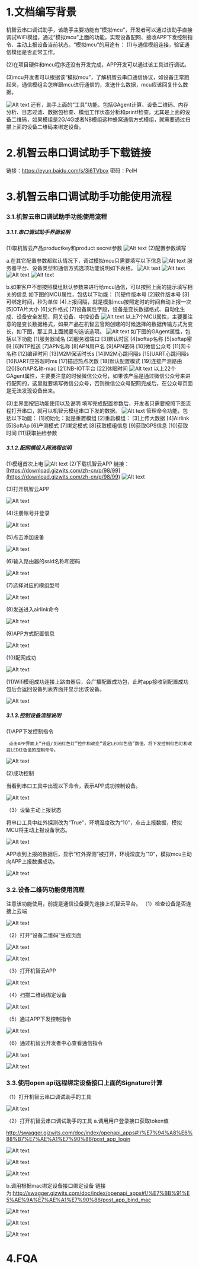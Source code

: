 # 1.文档编写背景

 机智云串口调试助手，该助手主要功能有“模拟mcu”，开发者可以通过该助手直接调试WiFi模组，通过“模拟mcu”上面的功能，实现设备配网、接收APP下发控制指令、主动上报设备当前状态。“模拟mcu”的用途有：
(1)与通信模组连接，验证通信模组是否正常工作。

(2)在项目硬件和mcu程序还没有开发完成，APP开发可以通过该工具进行调试。

(3)mcu开发者可以根据该“模拟mcu”，了解机智云串口通信协议，如设备正常跑起来，通信模组会怎样跟mcu进行通信的，发送什么数据，mcu应该回复什么数据。

![Alt text](/assets/zh-cn/deviceDev/gagent_debugger_png/png1.png)
还有，助手上面的“工具”功能，包括GAgent计算、设备二维码、内存分析、日志过滤、数据包检查、模组工作状态分析和printf检查。尤其是上面的设备二维码，如果模组是2G/4G或者NB模组这种蜂窝通信方式模组，就需要通过扫描上面的设备二维码来绑定设备。

# 2.机智云串口调试助手下载链接

链接：https://eyun.baidu.com/s/3i6TVbox 密码：PelH

# 3.机智云串口调试助手功能使用流程

### 3.1.机智云串口调试助手功能使用流程

##### 3.1.1.串口调试助手界面说明
(1)取机智云产品productkey和product secret参数
![Alt text](/assets/zh-cn/deviceDev/gagent_debugger_png/png2.png)
(2)配置参数填写

a.在其它配置参数都默认情况下，调试模拟mcu只需要填写以下信息
![Alt text](/assets/zh-cn/deviceDev/gagent_debugger_png/png3.png)
服务器平台、设备类型和通信方式选项功能说明如下表格。
![Alt text](/assets/zh-cn/deviceDev/gagent_debugger_png/png41.png)
![Alt text](/assets/zh-cn/deviceDev/gagent_debugger_png/png4.png)
![Alt text](/assets/zh-cn/deviceDev/gagent_debugger_png/png5.png)
![Alt text](/assets/zh-cn/deviceDev/gagent_debugger_png/png6.png)

 b.如果客户不想按照模组默认参数来进行给mcu通信，可以按照上面的提示填写相关的信息
如下图的MCU属性，包括以下功能：
[1]硬件版本号
[2]软件版本号
[3]可绑定时间，秒为单位
[4]上报间隔，就是模拟mcu按照定时的时间自动上报一次
[5]OTA片大小
[6]文件格式
[7]设备属性字段，设备是变长数据格式、自动化生成、设备安全发现、网关设备、中控设备
![Alt text](/assets/zh-cn/deviceDev/gagent_debugger_png/png7.png)
以上7个MCU属性，主要要注意的是变长数据格式，如果产品在机智云官网创建的时候选择的数据传输方式为变长，如下图，那工具上面就要勾选该选项。
![Alt text](/assets/zh-cn/deviceDev/gagent_debugger_png/png8.png)
如下图的GAgent属性，包括以下功能
[1]服务器域名
[2]服务器端口
[3]默认时区
[4]softap名称
[5]softap密码
[6]NTP推送
[7]APN名称
[8]APN用户名
[9]APN密码
[10]微信公众号
[11]网卡名称
[12]编译时间
[13]M2M保活时长s
[14]M2M心跳间隔s
[15]UART心跳间隔s
[16]UART应答超时ms
[17]描述热点次数
[18]默认配置模式
[19]连接产测路由
[20]SoftAP名称-mac
[21]NB-IOT平台
[22]休眠时间
![Alt text](/assets/zh-cn/deviceDev/gagent_debugger_png/png9.png)
以上22个GAgent属性，主要要注意的时候微信公众号，如果该产品是通过微信公众号来进行配网的，这里就要填写微信公众号，否则微信公众号配网完成后，在公众号页面是无法发现设备出来。

(3)主界面按钮功能使用以及说明
填写完成配置参数后，开发者只需要按照下图流程打开串口，就可以机智云模组串口下发的数据。
![Alt text](/assets/zh-cn/deviceDev/gagent_debugger_png/png10.png)
管理命令功能，包括以下功能：
[1]初始化：就是重置模组
[2]重启模组：
[3]上传大数据
[4]Airlink
[5]SoftAp
[6]产测模式
[7]绑定模式
[8]获取模组信息
[9]获取GPS信息
[10]获取时间
[11]获取抽检参数

##### 3.1.2.配网模组入网流程说明
(1)模组首次上电
![Alt text](/assets/zh-cn/deviceDev/gagent_debugger_png/png11.png)
(2)下载机智云APP
链接：[https://download.gizwits.com/zh-cn/p/98/99](https://download.gizwits.com/zh-cn/p/98/99)
![Alt text](/assets/zh-cn/deviceDev/gagent_debugger_png/png12.png)

(3)打开机智云APP

![Alt text](/assets/zh-cn/deviceDev/gagent_debugger_png/png13.png)

(4)注册账号并登录

![Alt text](/assets/zh-cn/deviceDev/gagent_debugger_png/图14.png)

(5)点击添加设备

![Alt text](/assets/zh-cn/deviceDev/gagent_debugger_png/png15.png)

(6)输入路由器的ssid名称和密码

![Alt text](/assets/zh-cn/deviceDev/gagent_debugger_png/png16.png)

(7)选择对应的模组型号

![Alt text](/assets/zh-cn/deviceDev/gagent_debugger_png/png17.png)

(8)发送进入airlink命令

![Alt text](/assets/zh-cn/deviceDev/gagent_debugger_png/png18.png)

(9)APP方式配置信息

![Alt text](/assets/zh-cn/deviceDev/gagent_debugger_png/png19.png)

(10)配网成功

![Alt text](/assets/zh-cn/deviceDev/gagent_debugger_png/png20.png)

(11)Wifi模组成功连接上路由器后，会广播配置成功包，此时app接收到配置成功包后会返回设备列表界面并显示出该设备。

![Alt text](/assets/zh-cn/deviceDev/gagent_debugger_png/png21.png)

##### 3.1.3.控制设备流程说明
(1)APP下发控制指令

     点击APP界面上“开启/关闭红色灯”控件和改变“设定LED红色值”数值，将下发控制红色灯和改变LED红色值的控制命令。
     
![Alt text](/assets/zh-cn/deviceDev/gagent_debugger_png/png22.png)

(2)成功控制

当看到串口工具中出现以下命令，表示APP成功控制设备。

![Alt text](/assets/zh-cn/deviceDev/gagent_debugger_png/png23.png)

（3）设备主动上报状态

将串口工具中红外探测改为“True”，环境湿度改为“10”，点击上报数据，模拟MCU将主动上报设备状态。

![Alt text](/assets/zh-cn/deviceDev/gagent_debugger_png/png24.png)

APP收到上报的数据后，显示“红外探测”被打开，环境湿度为”10”，模拟mcu主动向APP上报数据成功。

![Alt text](/assets/zh-cn/deviceDev/gagent_debugger_png/png25.png)

### 3.2.设备二维码功能使用流程
注意该功能使用，前提是通信设备要先连接上机智云平台。
（1）检查设备是否连接上云端

![Alt text](/assets/zh-cn/deviceDev/gagent_debugger_png/png26.png)

（2）打开“设备二维码”生成页面

![Alt text](/assets/zh-cn/deviceDev/gagent_debugger_png/png27.png)

![Alt text](/assets/zh-cn/deviceDev/gagent_debugger_png/png28.png)

（3）打开机智云APP

![Alt text](/assets/zh-cn/deviceDev/gagent_debugger_png/png29.png)

（4）扫描二维码绑定设备

![Alt text](/assets/zh-cn/deviceDev/gagent_debugger_png/png30.png)

（5）通过APP下发控制指令

![Alt text](/assets/zh-cn/deviceDev/gagent_debugger_png/png31.png)

（6）通过机智云开发者中心查看通信指令

![Alt text](/assets/zh-cn/deviceDev/gagent_debugger_png/png32.png)

![Alt text](/assets/zh-cn/deviceDev/gagent_debugger_png/png33.png)

### 3.3.使用open api远程绑定设备接口上面的Signature计算
（1）打开机智云串口调试助手的工具

![Alt text](/assets/zh-cn/deviceDev/gagent_debugger_png/png34.png)

（2）打开机智云串口调试助手的工具
a.调用用户登录接口获取token值

[http://swagger.gizwits.com/doc/index/openapi_apps#!/%E7%94%A8%E6%88%B7%E7%AE%A1%E7%90%86/post_app_login
](http://swagger.gizwits.com/doc/index/openapi_apps#!/%E7%94%A8%E6%88%B7%E7%AE%A1%E7%90%86/post_app_login)

![Alt text](/assets/zh-cn/deviceDev/gagent_debugger_png/png35.png)

![Alt text](/assets/zh-cn/deviceDev/gagent_debugger_png/png36.png)

![Alt text](/assets/zh-cn/deviceDev/gagent_debugger_png/png37.png)

b.调用根据mac绑定设备接口绑定设备
链接为:[http://swagger.gizwits.com/doc/index/openapi_apps#!/%E7%BB%91%E5%AE%9A%E7%AE%A1%E7%90%86/post_app_bind_mac
](http://swagger.gizwits.com/doc/index/openapi_apps#!/%E7%BB%91%E5%AE%9A%E7%AE%A1%E7%90%86/post_app_bind_mac)

![Alt text](/assets/zh-cn/deviceDev/gagent_debugger_png/png38.png)

![Alt text](/assets/zh-cn/deviceDev/gagent_debugger_png/png39.png)

![Alt text](/assets/zh-cn/deviceDev/gagent_debugger_png/png40.png)

# 4.FQA
